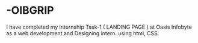 # -OIBGRIP
I have completed my internship Task-1 ( LANDING PAGE ) at Oasis Infobyte as a web development and Designing intern. using html, CSS.
